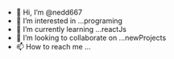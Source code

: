 - 👋 Hi, I’m @nedd667
- 👀 I’m interested in ...programing
- 🌱 I’m currently learning ...reactJs
- 💞️ I’m looking to collaborate on ...newProjects
- 📫 How to reach me ...

<!---
nedd667/nedd667 is a ✨ special ✨ repository because its `README.md` (this file) appears on your GitHub profile.
You can click the Preview link to take a look at your changes.
--->
